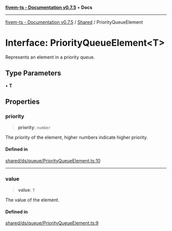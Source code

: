 [**fivem-ts - Documentation v0.7.5**](../../../README.md) • **Docs**

***

[fivem-ts - Documentation v0.7.5](../../../README.md) / [Shared](../README.md) / PriorityQueueElement

# Interface: PriorityQueueElement\<T\>

Represents an element in a priority queue.

## Type Parameters

• **T**

## Properties

### priority

> **priority**: `number`

The priority of the element, higher numbers indicate higher priority.

#### Defined in

[shared/ds/queue/PriorityQueueElement.ts:10](https://github.com/Purpose-Dev/fivem-ts/blob/main/src/shared/ds/queue/PriorityQueueElement.ts#L10)

***

### value

> **value**: `T`

The value of the element.

#### Defined in

[shared/ds/queue/PriorityQueueElement.ts:9](https://github.com/Purpose-Dev/fivem-ts/blob/main/src/shared/ds/queue/PriorityQueueElement.ts#L9)
